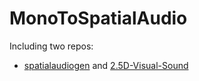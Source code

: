 # MonoToSpatialAudio
Including two repos: 
- [spatialaudiogen](https://github.com/pedro-morgado/spatialaudiogen) and [2.5D-Visual-Sound](https://github.com/facebookresearch/2.5D-Visual-Sound)
